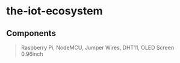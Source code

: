 # the-iot-ecosystem


## Components

> Raspberry Pi, NodeMCU, Jumper Wires, DHT11, OLED Screen 0.96inch


